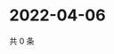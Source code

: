 # 2022-04-06

共 0 条

<!-- BEGIN WEIBO -->
<!-- 最后更新时间 Wed Apr 06 2022 14:19:12 GMT+0800 (China Standard Time) -->

<!-- END WEIBO -->
